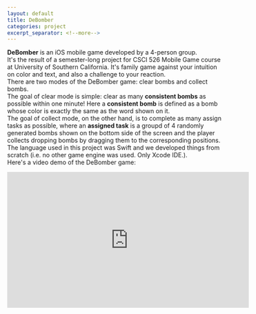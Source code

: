 ```yaml
---
layout: default
title: DeBomber
categories: project
excerpt_separator: <!--more-->
---
```

**DeBomber** is an iOS mobile game developed by a 4-person group.  
It's the result of a semester-long project for CSCI 526 Mobile Game course at University of Southern California. It's family game against your intuition on color and text, and also a challenge to your reaction.  
There are two modes of the DeBomber game: clear bombs and collect bombs.  
The goal of clear mode is simple: clear as many **consistent bombs** as possible within one minute! Here a **consistent bomb** is defined as a bomb whose color is exactly the same as the word shown on it.  
The goal of collect mode, on the other hand, is to complete as many assign tasks as possible, where an **assigned task** is a groupd of 4 randomly generated bombs shown on the bottom side of the screen and the player collects dropping bombs by dragging them to the corresponding positions.   
The language used in this project was Swift and we developed things from scratch (i.e. no other game engine was used. Only Xcode IDE.).  
Here's  a video demo of the DeBomber game:  
<iframe width="560" height="315" src="https://www.youtube.com/embed/qb-t3WOeN6E" frameborder="0" allowfullscreen></iframe>
<!--more-->